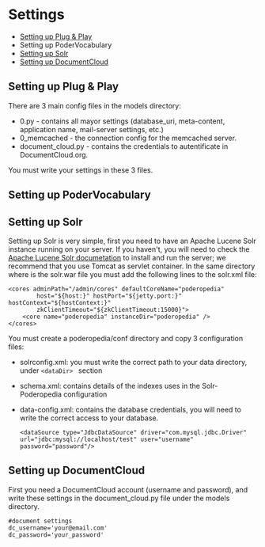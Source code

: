 Settings
=============

* [Setting up Plug & Play](#setting-up-plug-&-play)
* Setting up PoderVocabulary
* [Setting up Solr](#setting-up-solr)
* [Setting up DocumentCloud](#setting-up-documentcloud)

## Setting up Plug & Play

There are 3 main config files in the models directory:

* 0.py - contains all mayor settings (database_uri, meta-content, application name, mail-server settings, etc.)
* 0_memcached - the connection config for the memcached server.
* document_cloud.py - contains the credentials to autentificate in DocumentCloud.org.

You must write your settings in these 3 files.

## Setting up PoderVocabulary

## Setting up Solr
Setting up Solr is very simple, first you need to have an Apache Lucene Solr instance running on your server. If you haven't, you will need to check the [Apache Lucene Solr documetation](http://wiki.apache.org/solr/) to install and run the server; we recommend that you use Tomcat as servlet container.
In the same directory where is the solr.war file you must add the following lines to the solr.xml file:

    <cores adminPath="/admin/cores" defaultCoreName="poderopedia" 
        	host="${host:}" hostPort="${jetty.port:}" hostContext="${hostContext:}" 
        	zkClientTimeout="${zkClientTimeout:15000}">
    	<core name="poderopedia" instanceDir="poderopedia" />
    </cores>

You must create a poderopedia/conf directory and copy 3 configuration files:

* solrconfig.xml: you must write the correct path to your data directory, under `<dataDir> ` section
* schema.xml: contains details of the indexes uses in the Solr-Poderopedia configuration
* data-config.xml: contains the database credentials, you will need to write the correct access to your database. 

    `<dataSource type="JdbcDataSource" driver="com.mysql.jdbc.Driver" url="jdbc:mysql://localhost/test" user="username" password="password"/>`


## Setting up DocumentCloud
First you need a DocumentCloud account (username and password), and write these settings in the document_cloud.py file under the models directory.

    #document settings
    dc_username='your@email.com'
    dc_password='your_password'
